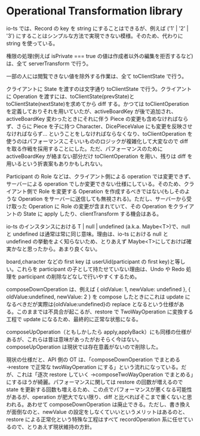 # Operational Transformation library

io-ts では、Record の key を string にすることはできるが、例えば ('1' | '2' | '3') にすることはシンプルな方法で実現できない模様。そのため、代わりに string を使っている。

権限の処理(例えば isPrivate === true の値は作成者以外の編集を拒否するなど)は、全て serverTransform で行う。

一部の人には閲覧できない値を除外する作業は、全て toClientState で行う。

クライアントに State を渡すのは文字通り toClientState で行う。クライアントに Operation を渡すには、toClientState(prevState)と toClientState(nextState)を求めてから diff する。かつては toClientOperation を定義しておりそれを用いていたが、activeBoardKey が後で追加され、activeBoardKey 変わったときにそれに伴う Piece の変更も含めなければならず、さらに Piece を子に持つ Character、DicePieceValue にも変更を反映させなければならず… ということをしなければならなくなり、toClientOperation を使うのはパフォーマンスこそいいもののロジックが複雑化して大変なので diff を取る作戦を採用することにした。ただ、パフォーマンスのために activeBoardKey が絡まない部分だけ toClientOperation を用い、残りは diff を用いるという折衷案もありかもしれない。

Participant の Role などは、クライアント側による operation では変更できず、サーバーによる operation でしか変更できない仕様にしている。そのため、クライアント側で Role を変更する Operation を作成するべきではない(もしそのような Operation をサーバーに送信しても無視される)。ただし、サーバーから受け取った Operation に Role の変更が含まれていて、その Operation をクライアントの State に apply したり、clientTransform する機会はある。

io-ts のインスタンスにおける T | null | undefined (a.k.a. Maybe&lt;T&gt;)で、null と undefined は通常は常に同じ意味。理由は、io-ts における null と undefined の挙動をよく知らないため、とりあえず Maybe&lt;T&gt;にしておけば確実かなと思ったから。あまり良くない。

board,character などの first key は userUid(participant の first key)と等しい。これらを participant の子として持たせていない理由は、Undo や Redo 処理を participant の削除などなしで行いやすくするため。

composeDownOperation は、例えば { oldValue: 1, newValue: undefined }, { oldValue:undefined, newValue: 2 } を compose したときにこれは update になるべきだが実際は{oldValue:undefined}の replace となるという仕様がある。このままでは不具合が起こるが、restore で TwoWayOperation に変換する工程で update になるため、最終的に正常な状態になる。

composeUpOperation（ともしかしたら apply,applyBack）にも同様の仕様があるが、これらは昔は意味があったがおそらく今はない。composeUpOperation は現状では存在意義がないので削除した。

現状の仕様だと、API 側の OT は、「composeDownOperation でまとめる →restore で正常な twoWayOperation にする」という流れになっている。だが、これは「逐次 restore していく →composeTwoWayOperation でまとめる」にするほうが綺麗。パフォーマンスに関しては restore の回数が増えるので state を更新する回数も増えるため、この点でパフォーマンスが悪くなる可能性があるが、operation が肥大でない限り、diff と比べればそこまで重くないと思われる。あわせて composeDownOperation は廃止できる。ただし、書き換えが面倒なのと、newValue の設定をしなくていいというメリットはあるのと、restore による正常化という特殊な工程はすべて recordOperation 系に任せているので、とりあえず現状維持の方針。
